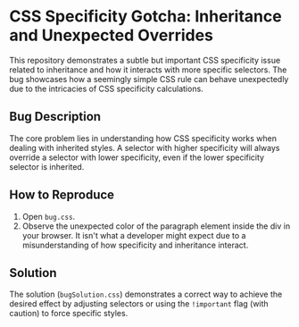 # CSS Specificity Gotcha: Inheritance and Unexpected Overrides

This repository demonstrates a subtle but important CSS specificity issue related to inheritance and how it interacts with more specific selectors.  The bug showcases how a seemingly simple CSS rule can behave unexpectedly due to the intricacies of CSS specificity calculations.

## Bug Description

The core problem lies in understanding how CSS specificity works when dealing with inherited styles.  A selector with higher specificity will always override a selector with lower specificity, even if the lower specificity selector is inherited.

## How to Reproduce

1. Open `bug.css`.
2. Observe the unexpected color of the paragraph element inside the div in your browser. It isn't what a developer might expect due to a misunderstanding of how specificity and inheritance interact.

## Solution

The solution (`bugSolution.css`) demonstrates a correct way to achieve the desired effect by adjusting selectors or using the `!important` flag (with caution) to force specific styles.